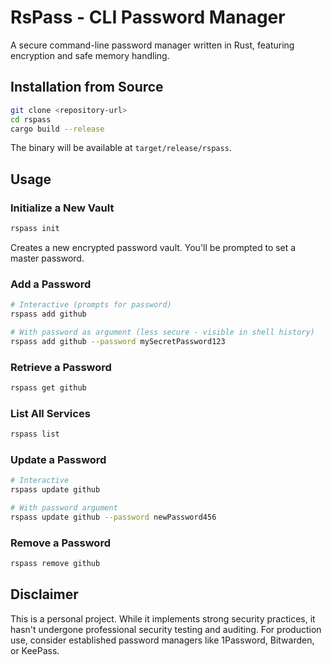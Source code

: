 # RsPass - CLI Password Manager

A secure command-line password manager written in Rust, featuring encryption and safe memory handling.

## Installation from Source

```bash
git clone <repository-url>
cd rspass
cargo build --release
```

The binary will be available at `target/release/rspass`.

## Usage

### Initialize a New Vault

```bash
rspass init
```

Creates a new encrypted password vault. You'll be prompted to set a master password.

### Add a Password

```bash
# Interactive (prompts for password)
rspass add github

# With password as argument (less secure - visible in shell history)
rspass add github --password mySecretPassword123
```

### Retrieve a Password

```bash
rspass get github
```

### List All Services

```bash
rspass list
```

### Update a Password

```bash
# Interactive
rspass update github

# With password argument
rspass update github --password newPassword456
```

### Remove a Password

```bash
rspass remove github
```

## Disclaimer

This is a personal project. While it implements strong security practices, it hasn't undergone professional security testing and auditing. For production use, consider established password managers like 1Password, Bitwarden, or KeePass.
